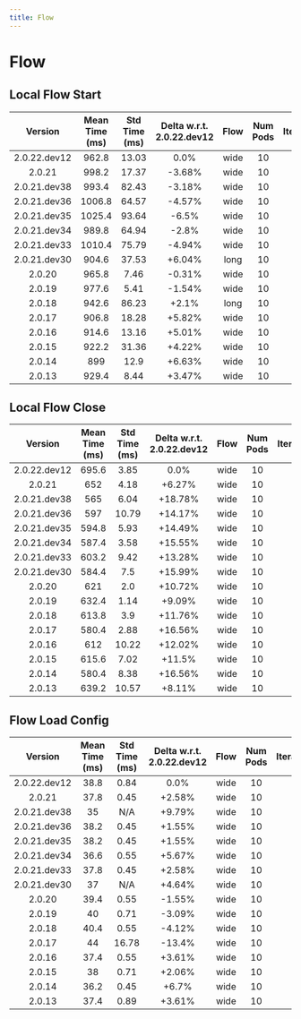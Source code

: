 ```yaml
---
title: Flow
---
```

# Flow

## Local Flow Start

| Version | Mean Time (ms) | Std Time (ms) | Delta w.r.t. 2.0.22.dev12 | Flow | Num Pods | Iterations |
| :---: | :---: | :---: | :---: | :---: | :---: | :---: |
| 2.0.22.dev12 | 962.8 | 13.03 | 0.0% | wide | 10 | 5 |
| 2.0.21 | 998.2 | 17.37 | -3.68% | wide | 10 | 5 |
| 2.0.21.dev38 | 993.4 | 82.43 | -3.18% | wide | 10 | 5 |
| 2.0.21.dev36 | 1006.8 | 64.57 | -4.57% | wide | 10 | 5 |
| 2.0.21.dev35 | 1025.4 | 93.64 | -6.5% | wide | 10 | 5 |
| 2.0.21.dev34 | 989.8 | 64.94 | -2.8% | wide | 10 | 5 |
| 2.0.21.dev33 | 1010.4 | 75.79 | -4.94% | wide | 10 | 5 |
| 2.0.21.dev30 | 904.6 | 37.53 | +6.04% | long | 10 | 5 |
| 2.0.20 | 965.8 | 7.46 | -0.31% | wide | 10 | 5 |
| 2.0.19 | 977.6 | 5.41 | -1.54% | wide | 10 | 5 |
| 2.0.18 | 942.6 | 86.23 | +2.1% | long | 10 | 5 |
| 2.0.17 | 906.8 | 18.28 | +5.82% | wide | 10 | 5 |
| 2.0.16 | 914.6 | 13.16 | +5.01% | wide | 10 | 5 |
| 2.0.15 | 922.2 | 31.36 | +4.22% | wide | 10 | 5 |
| 2.0.14 | 899 | 12.9 | +6.63% | wide | 10 | 5 |
| 2.0.13 | 929.4 | 8.44 | +3.47% | wide | 10 | 5 |
## Local Flow Close

| Version | Mean Time (ms) | Std Time (ms) | Delta w.r.t. 2.0.22.dev12 | Flow | Num Pods | Iterations |
| :---: | :---: | :---: | :---: | :---: | :---: | :---: |
| 2.0.22.dev12 | 695.6 | 3.85 | 0.0% | wide | 10 | 5 |
| 2.0.21 | 652 | 4.18 | +6.27% | wide | 10 | 5 |
| 2.0.21.dev38 | 565 | 6.04 | +18.78% | wide | 10 | 5 |
| 2.0.21.dev36 | 597 | 10.79 | +14.17% | wide | 10 | 5 |
| 2.0.21.dev35 | 594.8 | 5.93 | +14.49% | wide | 10 | 5 |
| 2.0.21.dev34 | 587.4 | 3.58 | +15.55% | wide | 10 | 5 |
| 2.0.21.dev33 | 603.2 | 9.42 | +13.28% | wide | 10 | 5 |
| 2.0.21.dev30 | 584.4 | 7.5 | +15.99% | wide | 10 | 5 |
| 2.0.20 | 621 | 2.0 | +10.72% | wide | 10 | 5 |
| 2.0.19 | 632.4 | 1.14 | +9.09% | wide | 10 | 5 |
| 2.0.18 | 613.8 | 3.9 | +11.76% | wide | 10 | 5 |
| 2.0.17 | 580.4 | 2.88 | +16.56% | wide | 10 | 5 |
| 2.0.16 | 612 | 10.22 | +12.02% | wide | 10 | 5 |
| 2.0.15 | 615.6 | 7.02 | +11.5% | wide | 10 | 5 |
| 2.0.14 | 580.4 | 8.38 | +16.56% | wide | 10 | 5 |
| 2.0.13 | 639.2 | 10.57 | +8.11% | wide | 10 | 5 |
## Flow Load Config

| Version | Mean Time (ms) | Std Time (ms) | Delta w.r.t. 2.0.22.dev12 | Flow | Num Pods | Iterations |
| :---: | :---: | :---: | :---: | :---: | :---: | :---: |
| 2.0.22.dev12 | 38.8 | 0.84 | 0.0% | wide | 10 | 5 |
| 2.0.21 | 37.8 | 0.45 | +2.58% | wide | 10 | 5 |
| 2.0.21.dev38 | 35 | N/A | +9.79% | wide | 10 | 5 |
| 2.0.21.dev36 | 38.2 | 0.45 | +1.55% | wide | 10 | 5 |
| 2.0.21.dev35 | 38.2 | 0.45 | +1.55% | wide | 10 | 5 |
| 2.0.21.dev34 | 36.6 | 0.55 | +5.67% | wide | 10 | 5 |
| 2.0.21.dev33 | 37.8 | 0.45 | +2.58% | wide | 10 | 5 |
| 2.0.21.dev30 | 37 | N/A | +4.64% | wide | 10 | 5 |
| 2.0.20 | 39.4 | 0.55 | -1.55% | wide | 10 | 5 |
| 2.0.19 | 40 | 0.71 | -3.09% | wide | 10 | 5 |
| 2.0.18 | 40.4 | 0.55 | -4.12% | wide | 10 | 5 |
| 2.0.17 | 44 | 16.78 | -13.4% | wide | 10 | 5 |
| 2.0.16 | 37.4 | 0.55 | +3.61% | wide | 10 | 5 |
| 2.0.15 | 38 | 0.71 | +2.06% | wide | 10 | 5 |
| 2.0.14 | 36.2 | 0.45 | +6.7% | wide | 10 | 5 |
| 2.0.13 | 37.4 | 0.89 | +3.61% | wide | 10 | 5 |
